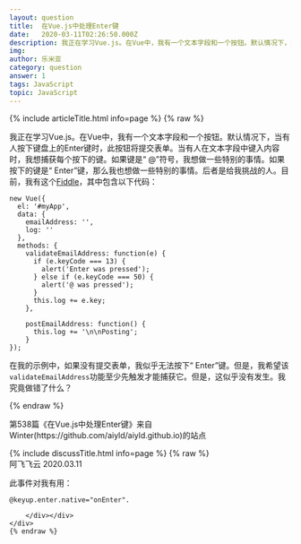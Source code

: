 ```yaml
---
layout: question
title:  在Vue.js中处理Enter键
date:   2020-03-11T02:26:50.000Z
description: 我正在学习Vue.js。在Vue中，我有一个文本字段和一个按钮。默认情况下，当有人按下键盘上的Enter键时，此按钮将提交表单。当有人在文本字段中键入内容...
img: 
author: 乐米亚
category: question
answer: 1
tags: JavaScript
topic: JavaScript
---
```

<div class="article-root">
  <div class="article">
    {% include articleTitle.html info=page %}
    {% raw %}
    <div class="article-content"><p><font style="vertical-align: inherit;"><font style="vertical-align: inherit;">我正在学习Vue.js。</font><font style="vertical-align: inherit;">在Vue中，我有一个文本字段和一个按钮。</font><font style="vertical-align: inherit;">默认情况下，当有人按下键盘上的Enter键时，此按钮将提交表单。</font><font style="vertical-align: inherit;">当有人在文本字段中键入内容时，我想捕获每个按下的键。</font><font style="vertical-align: inherit;">如果键是“ @”符号，我想做一些特别的事情。</font><font style="vertical-align: inherit;">如果按下的键是“ Enter”键，那么我也想做一些特别的事情。</font><font style="vertical-align: inherit;">后者是给我挑战的人。</font><font style="vertical-align: inherit;">目前，我有这个</font></font><a href="https://jsfiddle.net/ffgvw3yr/2/" rel="noreferrer"><font style="vertical-align: inherit;"><font style="vertical-align: inherit;">Fiddle</font></font></a><font style="vertical-align: inherit;"><font style="vertical-align: inherit;">，其中包含以下代码：</font></font></p>

<pre><code>new Vue({<font></font>
  el: '#myApp',<font></font>
  data: {<font></font>
    emailAddress: '',<font></font>
    log: ''<font></font>
  },<font></font>
  methods: {<font></font>
    validateEmailAddress: function(e) {<font></font>
      if (e.keyCode === 13) {<font></font>
        alert('Enter was pressed');<font></font>
      } else if (e.keyCode === 50) {<font></font>
        alert('@ was pressed');<font></font>
      }      <font></font>
      this.log += e.key;<font></font>
    },<font></font>
<font></font>
    postEmailAddress: function() {<font></font>
      this.log += '\n\nPosting';<font></font>
    }<font></font>
});<font></font>
</code></pre>

<p><font style="vertical-align: inherit;"><font style="vertical-align: inherit;">在我的示例中，如果没有提交表单，我似乎无法按下“ Enter”键。</font><font style="vertical-align: inherit;">但是，我希望该</font></font><code>validateEmailAddress</code><font style="vertical-align: inherit;"><font style="vertical-align: inherit;">功能至少先触发才能捕获它。</font><font style="vertical-align: inherit;">但是，这似乎没有发生。</font><font style="vertical-align: inherit;">我究竟做错了什么？</font></font></p></div>
    {% endraw %}
  </div>
  <p class="winter_mark">第538篇《在Vue.js中处理Enter键》来自Winter(https://github.com/aiyld/aiyld.github.io)的站点</p>
  <div class="discuss-wrapper">
    {% include discussTitle.html info=page %}
    {% raw %}
    <div class="discuss-list">
    <div class="discuss-item">
        <div class="discuss-parent">
          <div class="discuss-meta">
            <span class="discuss-user">阿飞飞云</span>
            <span class="discuss-time">2020.03.11</span>
          </div>
          <div class="discuss-comment"><p><font style="vertical-align: inherit;"><font style="vertical-align: inherit;">此事件对我有用：</font></font></p>

<pre><code>@keyup.enter.native="onEnter".
</code></pre></div>
        </div></div>
    </div>
    {% endraw %}
  </div>
<div>
